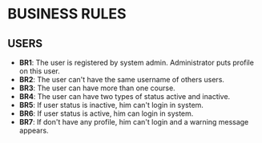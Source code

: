 # BUSINESS RULES

## USERS

* **BR1**: The user is registered by system admin. Administrator puts profile on this user.
* **BR2**: The user can't have the same username of others users.
* **BR3**: The user can have more than one course.
* **BR4**: The user can have two types of status active and inactive.
* **BR5**: If user status is inactive, him can't login in system.
* **BR6**: If user status is active, him can login in system.
* **BR7**: If don't have any profile, him can't login and a warning message appears.
